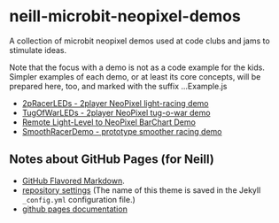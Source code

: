 # neill-microbit-neopixel-demos
A collection of microbit neopixel demos used at code clubs and jams to stimulate ideas.  

Note that the focus with a demo is not as a code example for the kids.  Simpler examples of each demo, or at least its core concepts, will be prepared here, too, and marked with the suffix ...Example.js

* [2pRacerLEDs - 2player NeoPixel light-racing demo](2pRacerLEDs.md)
* [TugOfWarLEDs - 2player NeoPixel tug-o-war demo](TugOfWarLEDs.md)
* [Remote Light-Level to NeoPixel BarChart Demo](LightLevelBarChartLEDsTxRxPair.md)
* [SmoothRacerDemo - prototype smoother racing demo](SmoothRacerDemo.md)


## Notes about GitHub Pages (for Neill)

* [GitHub Flavored Markdown](https://guides.github.com/features/mastering-markdown/).
* [repository settings](https://github.com/nbogie/neill-microbit-neopixel-demos/settings) (The name of this theme is saved in the Jekyll `_config.yml` configuration file.)
* [github pages documentation](https://help.github.com/categories/github-pages-basics/)
